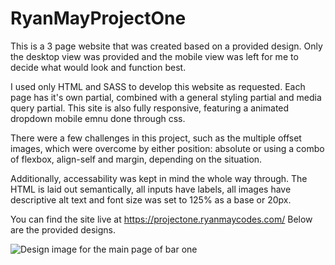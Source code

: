 # RyanMayProjectOne

This is a 3 page website that was created based on a provided design. 
Only the desktop view was provided and the mobile view was left for me to decide what would look and function best. 

I used only HTML and SASS to develop this website as requested. 
Each page has it's own partial, combined with a general styling partial and media query partial.
This site is also fully responsive, featuring a animated dropdown mobile emnu done through css. 

There were a few challenges in this project, such as the multiple offset images, which were overcome by either position: absolute or
using a combo of flexbox, align-self and margin, depending on the situation.

Additionally, accessability was kept in mind the whole way through. The HTML is laid out semantically, all inputs have labels, all images have descriptive alt text
and font size was set to 125% as a base or 20px.

You can find the site live at https://projectone.ryanmaycodes.com/
Below are the provided designs.

![Design image for the main page of bar one](/assets/bar-home.png)
